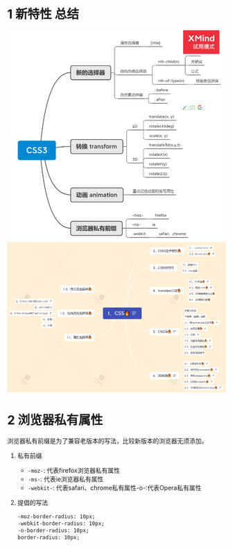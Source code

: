 # 1 新特性 总结

![](image/Chapter7_CSS3新特性_总结_001.png)
![](image/Chapter7_CSS3新特性_总结_002.png)


# 2 浏览器私有属性

浏览器私有前缀是为了兼容老版本的写法，比较新版本的浏览器无须添加。

1. 私有前缀
   
   - `-moz-`: 代表firefox浏览器私有属性
   - `-ms-`: 代表ie浏览器私有属性
   - `-webkit-`: 代表safari、chrome私有属性-o-∶代表Opera私有属性

2. 提倡的写法
   
   ```
   -moz-border-radius: 10px;
   -webkit-border-radius: 10px;
   -o-border-radius: 10px;
   border-radius: 10px;
   ```


